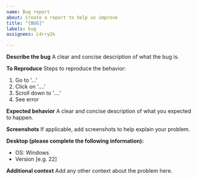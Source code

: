 ```yaml
---
name: Bug report
about: Create a report to help us improve
title: "[BUG]"
labels: bug
assignees: L4rry2k

---
```


**Describe the bug**
A clear and concise description of what the bug is.

**To Reproduce**
Steps to reproduce the behavior:
1. Go to '...'
2. Click on '....'
3. Scroll down to '....'
4. See error

**Expected behavior**
A clear and concise description of what you expected to happen.

**Screenshots**
If applicable, add screenshots to help explain your problem.

**Desktop (please complete the following information):**
 - OS: Windows
 - Version [e.g. 22]

**Additional context**
Add any other context about the problem here.
